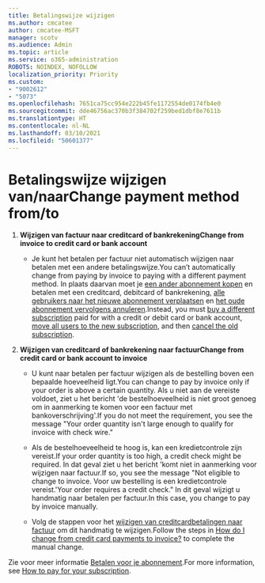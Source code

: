 ```yaml
---
title: Betalingswijze wijzigen
ms.author: cmcatee
author: cmcatee-MSFT
manager: scotv
ms.audience: Admin
ms.topic: article
ms.service: o365-administration
ROBOTS: NOINDEX, NOFOLLOW
localization_priority: Priority
ms.custom:
- "9002612"
- "5073"
ms.openlocfilehash: 7651ca75cc954e222b45fe1172554de0174fb4e0
ms.sourcegitcommit: dde46756ac370b3f384702f259bed1dbf8e7611b
ms.translationtype: HT
ms.contentlocale: nl-NL
ms.lasthandoff: 03/10/2021
ms.locfileid: "50601377"
---
```

# <a name="change-payment-method-fromto"></a><span data-ttu-id="637e3-102">Betalingswijze wijzigen van/naar</span><span class="sxs-lookup"><span data-stu-id="637e3-102">Change payment method from/to</span></span>

1. <span data-ttu-id="637e3-103">**Wijzigen van factuur naar creditcard of bankrekening**</span><span class="sxs-lookup"><span data-stu-id="637e3-103">**Change from invoice to credit card or bank account**</span></span>

    - <span data-ttu-id="637e3-104">Je kunt het betalen per factuur niet automatisch wijzigen naar betalen met een andere betalingswijze.</span><span class="sxs-lookup"><span data-stu-id="637e3-104">You can’t automatically change from paying by invoice to paying with a different payment method.</span></span> <span data-ttu-id="637e3-105">In plaats daarvan moet je [een ander abonnement kopen](https://docs.microsoft.com/microsoft-365/commerce/try-or-buy-microsoft-365#buy-a-different-subscription) en betalen met een creditcard, debitcard of bankrekening, [alle gebruikers naar het nieuwe abonnement verplaatsen](https://docs.microsoft.com/microsoft-365/commerce/subscriptions/move-users-different-subscription) en [het oude abonnement vervolgens annuleren](https://docs.microsoft.com/microsoft-365/commerce/subscriptions/cancel-your-subscription).</span><span class="sxs-lookup"><span data-stu-id="637e3-105">Instead, you must [buy a different subscription](https://docs.microsoft.com/microsoft-365/commerce/try-or-buy-microsoft-365#buy-a-different-subscription) paid for with a credit or debit card or bank account, [move all users to the new subscription](https://docs.microsoft.com/microsoft-365/commerce/subscriptions/move-users-different-subscription), and then [cancel the old subscription](https://docs.microsoft.com/microsoft-365/commerce/subscriptions/cancel-your-subscription).</span></span>

2. <span data-ttu-id="637e3-106">**Wijzigen van creditcard of bankrekening naar factuur**</span><span class="sxs-lookup"><span data-stu-id="637e3-106">**Change from credit card or bank account to invoice**</span></span>

    - <span data-ttu-id="637e3-107">U kunt naar betalen per factuur wijzigen als de bestelling boven een bepaalde hoeveelheid ligt.</span><span class="sxs-lookup"><span data-stu-id="637e3-107">You can change to pay by invoice only if your order is above a certain quantity.</span></span> <span data-ttu-id="637e3-108">Als u niet aan de vereiste voldoet, ziet u het bericht 'de bestelhoeveelheid is niet groot genoeg om in aanmerking te komen voor een factuur met bankoverschrijving'.</span><span class="sxs-lookup"><span data-stu-id="637e3-108">If you do not meet the requirement, you see the message "Your order quantity isn't large enough to qualify for invoice with check wire."</span></span>

    - <span data-ttu-id="637e3-109">Als de bestelhoeveelheid te hoog is, kan een kredietcontrole zijn vereist.</span><span class="sxs-lookup"><span data-stu-id="637e3-109">If your order quantity is too high, a credit check might be required.</span></span> <span data-ttu-id="637e3-110">In dat geval ziet u het bericht 'komt niet in aanmerking voor wijzigen naar factuur.</span><span class="sxs-lookup"><span data-stu-id="637e3-110">If so, you see the message "Not eligible to change to invoice.</span></span> <span data-ttu-id="637e3-111">Voor uw bestelling is een kredietcontrole vereist.'</span><span class="sxs-lookup"><span data-stu-id="637e3-111">Your order requires a credit check."</span></span> <span data-ttu-id="637e3-112">In dit geval wijzigt u handmatig naar betalen per factuur.</span><span class="sxs-lookup"><span data-stu-id="637e3-112">In this case, you change to pay by invoice manually.</span></span>

    - <span data-ttu-id="637e3-113">Volg de stappen voor het [wijzigen van creditcardbetalingen naar factuur](how-do-i-change-from-credit-card-payments-to-invoice.md) om dit handmatig te wijzigen.</span><span class="sxs-lookup"><span data-stu-id="637e3-113">Follow the steps in [How do I change from credit card payments to invoice?](how-do-i-change-from-credit-card-payments-to-invoice.md) to complete the manual change.</span></span>

<span data-ttu-id="637e3-114">Zie voor meer informatie [Betalen voor je abonnement](https://docs.microsoft.com/microsoft-365/commerce/billing-and-payments/pay-for-your-subscription).</span><span class="sxs-lookup"><span data-stu-id="637e3-114">For more information, see [How to pay for your subscription](https://docs.microsoft.com/microsoft-365/commerce/billing-and-payments/pay-for-your-subscription).</span></span>
